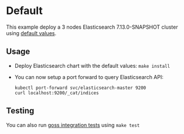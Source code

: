 # Default

This example deploy a 3 nodes Elasticsearch 7.13.0-SNAPSHOT cluster using
[default values][].


## Usage

* Deploy Elasticsearch chart with the default values: `make install`

* You can now setup a port forward to query Elasticsearch API:

  ```
  kubectl port-forward svc/elasticsearch-master 9200
  curl localhost:9200/_cat/indices
  ```


## Testing

You can also run [goss integration tests][] using `make test`


[goss integration tests]: https://github.com/elastic/helm-charts/tree/7.13/elasticsearch/examples/default/test/goss.yaml
[default values]: https://github.com/elastic/helm-charts/tree/7.13/elasticsearch/values.yaml
